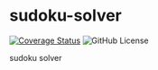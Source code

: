# sudoku-solver

[![Coverage Status](https://coveralls.io/repos/github/ViKuzmin/sudoku-solver/badge.svg?branch=master)](https://coveralls.io/github/ViKuzmin/sudoku-solver?branch=master)
![GitHub License](https://img.shields.io/github/license/ViKuzmin/sudoku-solver)


sudoku solver